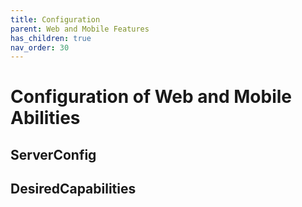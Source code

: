 ```yaml
---
title: Configuration
parent: Web and Mobile Features
has_children: true
nav_order: 30
---
```


# Configuration of Web and Mobile Abilities

## ServerConfig

## DesiredCapabilities

